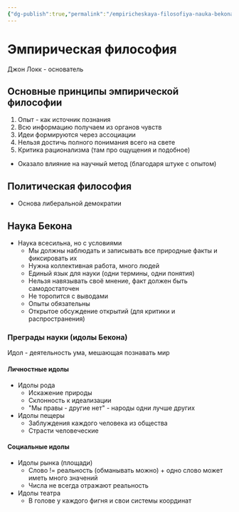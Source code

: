 ```yaml
---
{"dg-publish":true,"permalink":"/empiricheskaya-filosofiya-nauka-bekona/"}
---
```


# Эмпирическая философия

Джон Локк - основатель
## Основные принципы эмпирической философии
1. Опыт - как источник познания
2. Всю информацию получаем из органов чувств
3. Идеи формируются через ассоциации
4. Нельзя достичь полного понимания всего на свете
5. Критика рационализма (там про ощущения и подобное)

- Оказало влияние на научный метод (благодаря штуке с опытом)

## Политическая философия
- Основа либеральной демократии

## Наука Бекона

- Наука всесильна, но с условиями
	- Мы должны наблюдать и записывать все природные факты и фиксировать их
	- Нужна коллективная работа, много людей
	- Единый язык для науки (одни термины, одни понятия)
	- Нельзя навязывать своё мнение, факт должен быть самодостаточен
	- Не торопится с выводами
	- Опыты обязательны
	- Открытое обсуждение открытий (для критики и распространения)

### Преграды науки (идолы Бекона)

Идол - деятельность ума, мешающая познавать мир

#### Личностные идолы
- Идолы рода
	- Искажение природы
	- Склонность к идеализации
	- "Мы правы - другие нет" - народы одни лучше других
- Идолы пещеры
	- Заблуждения каждого человека из общества
	- Страсти человеческие

#### Социальные идолы
- Идолы рынка (площади)
	- Слово != реальность (обманывать можно) + одно слово может иметь много значений
	- Числа не всегда отражают реальность
- Идолы театра
	- В голове у каждого фигня и свои системы координат
